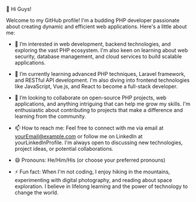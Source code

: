 👋 Hi Guys! 

Welcome to my GitHub profile! I'm a budding PHP developer passionate about creating dynamic and efficient web applications. Here's a little about me:

- 👀 I’m interested in web development, backend technologies, and exploring the vast PHP ecosystem. I'm also keen on learning about web security, database management, and cloud services to build scalable applications.

- 🌱 I’m currently learning advanced PHP techniques, Laravel framework, and RESTful API development. I'm also diving into frontend technologies like JavaScript, Vue.js, and React to become a full-stack developer.

- 💞️ I’m looking to collaborate on open-source PHP projects, web applications, and anything intriguing that can help me grow my skills. I'm enthusiastic about contributing to projects that make a difference and learning from the community.

- 📫 How to reach me: Feel free to connect with me via email at yourEmail@example.com or follow me on LinkedIn at yourLinkedInProfile. I'm always open to discussing new technologies, project ideas, or potential collaborations.

- 😄 Pronouns: He/Him/His (or choose your preferred pronouns)

- ⚡ Fun fact: When I'm not coding, I enjoy hiking in the mountains, experimenting with digital photography, and reading about space exploration. I believe in lifelong learning and the power of technology to change the world.
